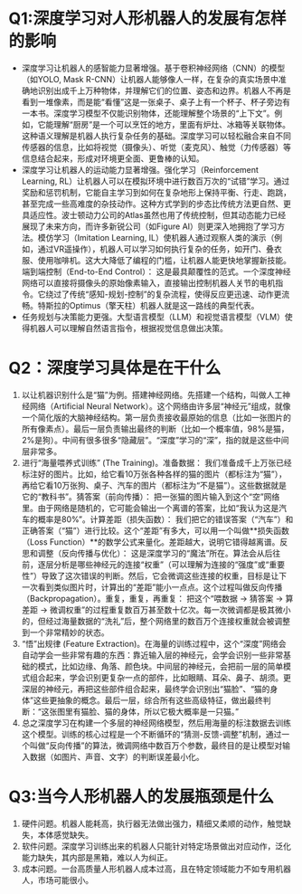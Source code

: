 # Q1:深度学习对人形机器人的发展有怎样的影响
* 深度学习让机器人的感智能力显著增强。基于卷积神经网络（CNN）的模型（如YOLO, Mask R-CNN）让机器人能够像人一样，在复杂的真实场景中准确地识别出成千上万种物体，并理解它们的位置、姿态和边界。机器人不再是看到一堆像素，而是能“看懂”这是一张桌子、桌子上有一个杯子、杯子旁边有一本书。深度学习模型不仅能识别物体，还能理解整个场景的“上下文”。例如，它能理解“厨房”是一个可以烹饪的地方，里面有炉灶、冰箱等关联物体。这种语义理解是机器人执行复杂任务的基础。深度学习可以轻松融合来自不同传感器的信息，比如将视觉（摄像头）、听觉（麦克风）、触觉（力传感器）等信息结合起来，形成对环境更全面、更鲁棒的认知。
* 深度学习让机器人的运动能力显著增强。强化学习（Reinforcement Learning, RL）让机器人可以在模拟环境中进行数百万次的“试错”学习。通过奖励和惩罚机制，它能自主学习到如何在复杂地形上保持平衡、行走、跑跳，甚至完成一些高难度的杂技动作。这种方式学到的步态比传统方法更自然、更具适应性。波士顿动力公司的Atlas虽然也用了传统控制，但其动态能力已经展现了未来方向，而许多新锐公司（如Figure AI）则更深入地拥抱了学习方法。模仿学习（Imitation Learning, IL）使机器人通过观察人类的演示（例如，通过VR遥操作），机器人可以学习如何执行复杂的任务，如开门、叠衣服、使用咖啡机。这大大降低了编程的门槛，让机器人能更快地掌握新技能。端到端控制（End-to-End Control）： 这是最具颠覆性的范式。一个深度神经网络可以直接将摄像头的原始像素输入，直接输出控制机器人关节的电机指令。它绕过了传统“感知-规划-控制”的复杂流程，使得反应更迅速、动作更流畅。特斯拉的Optimus（擎天柱）机器人就是这一路线的典型代表。
* 任务规划与决策能力更强。大型语言模型（LLM）和视觉语言模型（VLM）使得机器人可以理解自然语言指令，根据视觉信息做出决策。
# Q2：深度学习具体是在干什么
1. 以让机器识别什么是“猫”为例。搭建神经网络。先搭建一个结构，叫做人工神经网络（Artificial Neural Network）。这个网络由许多层“神经元”组成，就像一个简化版的大脑神经结构。第一层负责接收最原始的信息（比如一张图片的所有像素点）。最后一层负责输出最终的判断（比如一个概率值，98%是猫，2%是狗）。中间有很多很多“隐藏层”。“深度”学习的“深”，指的就是这些中间层非常多。
2. 进行“海量喂养式训练” (The Training)。准备数据： 我们准备成千上万张已经标注好的图片。比如，给它看10万张各种各样的猫的图片（都标注为“猫”），再给它看10万张狗、桌子、汽车的图片（都标注为“不是猫”）。这些数据就是它的“教科书”。猜答案（前向传播）： 把一张猫的图片输入到这个“空”网络里。由于网络是随机的，它可能会输出一个离谱的答案，比如“我认为这是汽车的概率是80%”。计算差距（损失函数）： 我们把它的错误答案（“汽车”）和正确答案（“猫”）进行比较。这个“差距”有多大，可以用一个叫做**损失函数（Loss Function）**的数学公式来量化。差距越大，说明它错得越离谱。反思和调整（反向传播与优化）： 这是深度学习的“魔法”所在。算法会从后往前，逐层分析是哪些神经元的连接“权重”（可以理解为连接的“强度”或“重要性”）导致了这次错误的判断。然后，它会微调这些连接的权重，目标是让下一次看到类似图片时，计算出的“差距”能小一点点。这个过程叫做反向传播（Backpropagation）。重复，重复，再重复： 把这个“喂数据 -> 猜答案 -> 算差距 -> 微调权重”的过程重复数百万甚至数十亿次。每一次微调都是极其微小的，但经过海量数据的“洗礼”后，整个网络里的数百万个连接权重就会被调整到一个非常精妙的状态。
3. “悟”出规律 (Feature Extraction)。在海量的训练过程中，这个“深度”网络会自动学会一些非常有趣的东西：靠近输入层的神经元，会学会识别一些非常基础的模式，比如边缘、角落、颜色块。中间层的神经元，会把前一层的简单模式组合起来，学会识别更复杂一点的部件，比如眼睛、耳朵、鼻子、胡须。更深层的神经元，再把这些部件组合起来，最终学会识别出“猫脸”、“猫的身体”这些更抽象的概念。最后一层，综合所有这些高级特征，做出最终判断：“这张图里有猫脸、猫的身体，所以它极大概率是一只猫。”
4. 总之深度学习在构建一个多层的神经网络模型，然后用海量的标注数据去训练这个模型。训练的核心过程是一个不断循环的“猜测-反馈-调整”机制，通过一个叫做“反向传播”的算法，微调网络中数百万个参数，最终目的是让模型对输入数据（如图片、声音、文字）的判断误差最小化。
# Q3:当今人形机器人的发展瓶颈是什么
1. 硬件问题。机器人能耗高，执行器无法做出强力，精细又柔顺的动作，触觉缺失，本体感觉缺失。
2. 软件问题。深度学习训练出来的机器人只能针对特定场景做出对应动作，泛化能力缺失，其内部是黑箱，难以人为纠正。
3. 成本问题。一台高质量人形机器人成本过高，且在特定领域能力不如专用机器人，市场可能很小。